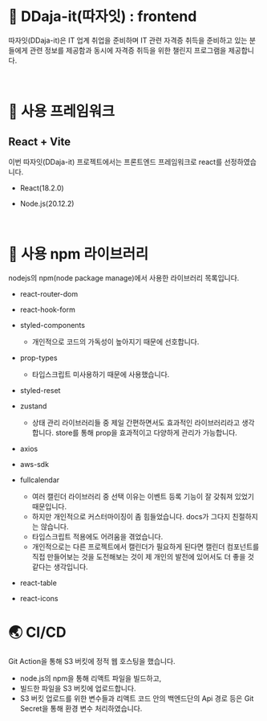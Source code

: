 🚀 DDaja-it(따자잇) : frontend
===============================

따자잇(DDaja-it)은 IT 업계 취업을 준비하며 IT 관련 자격증 취득을 준비하고 있는 분들에게 관련 정보를 제공함과 동시에 자격증 취득을 위한 챌린지 프로그램을 제공합니다.    

<br/>

# 🔆 사용 프레임워크

## React + Vite

이번 따자잇(DDaja-it) 프로젝트에서는 프론트엔드 프레임워크로 react를 선정하였습니다. 

* React(18.2.0)

* Node.js(20.12.2)


<br/>


# 🛒 사용 npm 라이브러리

nodejs의 npm(node package manage)에서 사용한 라이브러리 목록입니다.

* react-router-dom
  
* react-hook-form
  
* styled-components
  * 개인적으로 코드의 가독성이 높아지기 때문에 선호합니다.
  
* prop-types
  * 타입스크립트 미사용하기 때문에 사용했습니다.
  
* styled-reset
  
* zustand
  * 상태 관리 라이브러리들 중 제일 간편하면서도 효과적인 라이브러리라고 생각합니다. store를 통해 prop을 효과적이고 다양하게 관리가 가능합니다.
  
* axios
  
* aws-sdk
  
* fullcalendar
  * 여러 캘린더 라이브러리 중 선택 이유는 이벤트 등록 기능이 잘 갖춰져 있었기 때문입니다. 
  * 하지만 개인적으로 커스터마이징이 좀 힘들었습니다. docs가 그다지 친절하지는 않습니다.
  * 타입스크립트 적용에도 어려움을 겪었습니다.
  * 개인적으로는 다른 프로젝트에서 캘린더가 필요하게 된다면 캘린더 컴포넌트를 직접 만들어보는 것을 도전해보는 것이 제 개인의 발전에 있어서도 더 좋을 것 같다는 생각입니다.

* react-table

* react-icons

# 🌏 CI/CD
Git Action을 통해 S3 버킷에 정적 웹 호스팅을 했습니다. 
* node.js의 npm을 통해 리액트 파일을 빌드하고,
* 빌드한 파일을 S3 버킷에 업로드합니다.
* S3 버킷 업로드를 위한 변수들과 리액트 코드 안의 백엔드단의 Api 경로 등은 Git Secret을 통해 환경 변수 처리하였습니다. 
